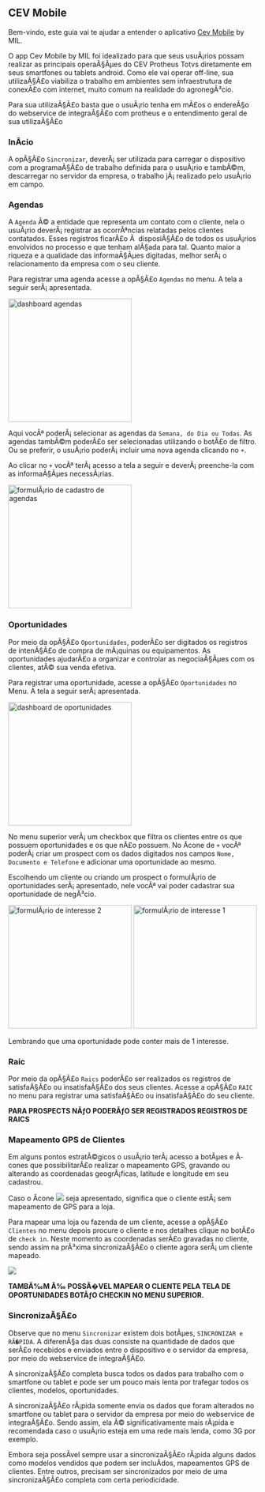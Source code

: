 ## CEV Mobile

Bem-vindo, este guia vai te ajudar a entender o aplicativo [Cev Mobile](https://play.google.com/store/apps/details?id=itmil.mil_mobile) by MIL.

O app Cev Mobile by MIL foi idealizado para que seus usuÃ¡rios possam realizar as principais operaÃ§Ãµes do CEV Protheus Totvs diretamente em seus smartfones ou tablets android. Como ele vai operar off-line, sua utilizaÃ§Ã£o viabiliza o trabalho em ambientes sem infraestrutura de conexÃ£o com internet, muito comum na realidade do agronegÃ³cio.

Para sua utilizaÃ§Ã£o basta que o usuÃ¡rio tenha em mÃ£os o endereÃ§o do webservice de integraÃ§Ã£o com protheus e o entendimento geral de sua utilizaÃ§Ã£o

### InÃ­cio

A opÃ§Ã£o `Sincronizar`, deverÃ¡ ser utilizada para carregar o dispositivo com a programaÃ§Ã£o de trabalho definida para o usuÃ¡rio e tambÃ©m, descarregar no servidor da empresa, o trabalho jÃ¡ realizado pelo usuÃ¡rio em campo.

### Agendas

A `Agenda` Ã© a entidade que representa um contato com o cliente, nela o usuÃ¡rio deverÃ¡ registrar as ocorrÃªncias relatadas pelos clientes contatados. Esses registros ficarÃ£o Ã  disposiÃ§Ã£o de todos os usuÃ¡rios envolvidos no processo e que tenham alÃ§ada para tal. Quanto maior a riqueza e a qualidade das informaÃ§Ãµes digitadas, melhor serÃ¡ o relacionamento da empresa com o seu cliente.

Para registrar uma agenda acesse a opÃ§Ã£o `Agendas` no menu. A tela a seguir serÃ¡ apresentada.

<img src="images/dashboard_agendas.png" alt="dashboard agendas" width="250"/>

Aqui vocÃª poderÃ¡ selecionar as agendas da `Semana, do Dia ou Todas`. As agendas tambÃ©m poderÃ£o ser selecionadas utilizando o botÃ£o de filtro. Ou se preferir, o usuÃ¡rio poderÃ¡ incluir uma nova agenda clicando no `+`.

Ao clicar no `+` vocÃª terÃ¡ acesso a tela a seguir e deverÃ¡ preenche-la com as informaÃ§Ãµes necessÃ¡rias.

<img src="images/agenda.png" alt="formulÃ¡rio de cadastro de agendas" width="250"/>


### Oportunidades

Por meio da opÃ§Ã£o `Oportunidades`, poderÃ£o ser digitados os registros de intenÃ§Ã£o de compra de mÃ¡quinas ou equipamentos. As oportunidades ajudarÃ£o a organizar e controlar as negociaÃ§Ãµes com os clientes, atÃ© sua venda efetiva.

Para registrar uma oportunidade, acesse a opÃ§Ã£o `Oportunidades` no Menu. A tela a seguir serÃ¡ apresentada.

<img src="images/dashboard_oportunidades.png" alt="dashboard de oportunidades" width="250">

No menu superior verÃ¡ um checkbox que filtra os clientes entre os que possuem oportunidades e os que nÃ£o possuem. No Ã­cone de `+` vocÃª poderÃ¡ criar um prospect com os dados digitados nos campos `Nome, Documento e Telefone` e adicionar uma oportunidade ao mesmo.

Escolhendo um cliente ou criando um prospect o formulÃ¡rio de oportunidades serÃ¡ apresentado, nele vocÃª vai poder cadastrar sua oportunidade de negÃ³cio.

<img src="images/interesse_2.png" alt="formulÃ¡rio de interesse 2" width="250">

<img src="images/interesse.png" alt="formulÃ¡rio de interesse 1" width="250">

Lembrando que uma oportunidade pode conter mais de 1 interesse.

### Raic

Por meio da opÃ§Ã£o `Raics` poderÃ£o ser realizados os registros de satisfaÃ§Ã£o ou insatisfaÃ§Ã£o dos seus clientes. Acesse a opÃ§Ã£o `RAIC` no menu para registrar uma satisfaÃ§Ã£o ou insatisfaÃ§Ã£o do seu cliente.

**PARA PROSPECTS NÃƒO PODERÃƒO SER REGISTRADOS REGISTROS DE RAICS**

### Mapeamento GPS de Clientes

Em alguns pontos estratÃ©gicos o usuÃ¡rio terÃ¡ acesso a botÃµes e Ã­cones que possibilitarÃ£o realizar o mapeamento GPS, gravando ou alterando as coordenadas geogrÃ¡ficas, latitude e longitude em seu cadastrou.

Caso o Ã­cone <img src="images/sem_gps.png"> seja apresentado, significa que o cliente estÃ¡ sem mapeamento de GPS para a loja.

Para mapear uma loja ou fazenda de um cliente, acesse a opÃ§Ã£o `Clientes` no menu depois procure o cliente e nos detalhes clique no botÃ£o de `check in`. Neste momento as coordenadas serÃ£o gravadas no cliente, sendo assim na prÃ³xima sincronizaÃ§Ã£o o cliente agora serÃ¡ um cliente mapeado.

<img src="images/botao_checkin.png">

**TAMBÃ‰M Ã‰ POSSÃ�VEL MAPEAR O CLIENTE PELA TELA DE OPORTUNIDADES BOTÃƒO CHECKIN NO MENU SUPERIOR.**

### SincronizaÃ§Ã£o

Observe que no menu `Sincronizar` existem dois botÃµes, `SINCRONIZAR e RÃ�PIDA`. A diferenÃ§a das duas consiste na quantidade de dados que serÃ£o recebidos e enviados entre o dispositivo e o servidor da empresa, por meio do webservice de integraÃ§Ã£o.

A sincronizaÃ§Ã£o completa busca todos os dados para trabalho com o smartfone ou tablet e pode ser um pouco mais lenta por trafegar todos os clientes, modelos, oportunidades.

A sincronizaÃ§Ã£o rÃ¡pida somente envia os dados que foram alterados no smartfone ou tablet para o servidor da empresa por meio do webservice de integraÃ§Ã£o. Sendo assim, ela Ã© significativamente mais rÃ¡pida e recomendada caso o usuÃ¡rio esteja em uma rede mais lenda, como 3G por exemplo.

Embora seja possÃ­vel sempre usar a sincronizaÃ§Ã£o rÃ¡pida alguns dados como modelos vendidos que podem ser incluÃ­dos, mapeamentos GPS de clientes. Entre outros, precisam ser sincronizados por meio de uma sincronizaÃ§Ã£o completa com certa periodicidade.
